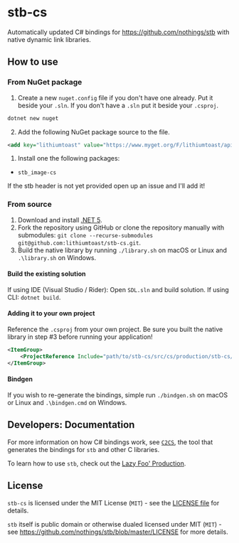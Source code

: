 # stb-cs

Automatically updated C# bindings for https://github.com/nothings/stb with native dynamic link libraries.

## How to use

### From NuGet package

1. Create a new `nuget.config` file if you don't have one already. Put it beside your `.sln`. If you don't have a `.sln` put it beside your `.csproj`.

```bash
dotnet new nuget
```

2. Add the following NuGet package source to the file.

```xml
<add key="lithiumtoast" value="https://www.myget.org/F/lithiumtoast/api/v3/index.json" />
```

1. Install one the following packages:

- `stb_image-cs`
  
If the stb header is not yet provided open up an issue and I'll add it!

### From source

1. Download and install [.NET 5](https://dotnet.microsoft.com/download).
2. Fork the repository using GitHub or clone the repository manually with submodules: `git clone --recurse-submodules git@github.com:lithiumtoast/stb-cs.git`.
3. Build the native library by running `./library.sh` on macOS or Linux and `.\library.sh` on Windows.

#### Build the existing solution

If using IDE (Visual Studio / Rider): Open `SDL.sln` and build solution.
If using CLI: `dotnet build`.

#### Adding it to your own project

Reference the `.csproj` from your own project. Be sure you built the native library in step #3 before running your application!

```xml
<ItemGroup>
    <ProjectReference Include="path/to/stb-cs/src/cs/production/stb-cs/stb-cs.csproj" />
</ItemGroup>
```

#### Bindgen

If you wish to re-generate the bindings, simple run `./bindgen.sh` on macOS or Linux and `.\bindgen.cmd` on Windows.

## Developers: Documentation

For more information on how C# bindings work, see [`C2CS`](https://github.com/lithiumtoast/c2cs), the tool that generates the bindings for `stb` and other C libraries.

To learn how to use `stb`, check out the [Lazy Foo' Production](https://lazyfoo.net/tutorials/SDL).

## License

`stb-cs` is licensed under the MIT License (`MIT`) - see the [LICENSE file](LICENSE) for details.

`stb` itself is public domain or otherwise dualed licensed under MIT (`MIT`) - see https://github.com/nothings/stb/blob/master/LICENSE for more details.
